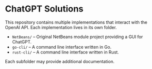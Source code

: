 # ChatGPT Solutions

This repository contains multiple implementations that interact with the OpenAI API. Each implementation lives in its own folder.

- `NetBeans/` – Original NetBeans module project providing a GUI for ChatGPT.
- `go-cli/` – A command line interface written in Go.
- `rust-cli/` – A command line interface written in Rust.

Each subfolder may provide additional documentation.

